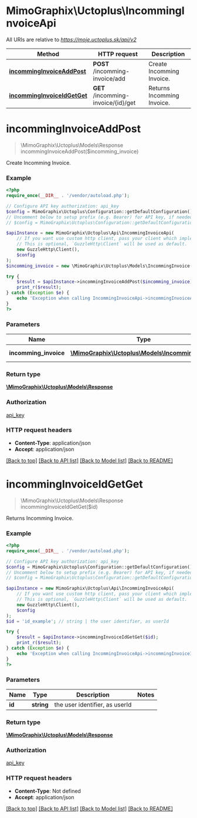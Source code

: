 # MimoGraphix\Uctoplus\IncommingInvoiceApi

All URIs are relative to *https://moje.uctoplus.sk/api/v2*

Method | HTTP request | Description
------------- | ------------- | -------------
[**incommingInvoiceAddPost**](IncommingInvoiceApi.md#incommingInvoiceAddPost) | **POST** /incomming-invoice/add | Create Incomming Invoice.
[**incommingInvoiceIdGetGet**](IncommingInvoiceApi.md#incommingInvoiceIdGetGet) | **GET** /incomming-invoice/{id}/get | Returns Incomming Invoice.


# **incommingInvoiceAddPost**
> \MimoGraphix\Uctoplus\Models\Response incommingInvoiceAddPost($incomming_invoice)

Create Incomming Invoice.

### Example
```php
<?php
require_once(__DIR__ . '/vendor/autoload.php');

// Configure API key authorization: api_key
$config = MimoGraphix\Uctoplus\Configuration::getDefaultConfiguration()->setApiKey('api_key', 'YOUR_API_KEY');
// Uncomment below to setup prefix (e.g. Bearer) for API key, if needed
// $config = MimoGraphix\Uctoplus\Configuration::getDefaultConfiguration()->setApiKeyPrefix('api_key', 'Bearer');

$apiInstance = new MimoGraphix\Uctoplus\Api\IncommingInvoiceApi(
    // If you want use custom http client, pass your client which implements `GuzzleHttp\ClientInterface`.
    // This is optional, `GuzzleHttp\Client` will be used as default.
    new GuzzleHttp\Client(),
    $config
);
$incomming_invoice = new \MimoGraphix\Uctoplus\Models\IncommingInvoice(); // \MimoGraphix\Uctoplus\Models\IncommingInvoice | Incomming Invoice

try {
    $result = $apiInstance->incommingInvoiceAddPost($incomming_invoice);
    print_r($result);
} catch (Exception $e) {
    echo 'Exception when calling IncommingInvoiceApi->incommingInvoiceAddPost: ', $e->getMessage(), PHP_EOL;
}
?>
```

### Parameters

Name | Type | Description  | Notes
------------- | ------------- | ------------- | -------------
 **incomming_invoice** | [**\MimoGraphix\Uctoplus\Models\IncommingInvoice**](../Model/IncommingInvoice.md)| Incomming Invoice |

### Return type

[**\MimoGraphix\Uctoplus\Models\Response**](../Model/Response.md)

### Authorization

[api_key](../../README.md#api_key)

### HTTP request headers

 - **Content-Type**: application/json
 - **Accept**: application/json

[[Back to top]](#) [[Back to API list]](../../README.md#documentation-for-api-endpoints) [[Back to Model list]](../../README.md#documentation-for-models) [[Back to README]](../../README.md)

# **incommingInvoiceIdGetGet**
> \MimoGraphix\Uctoplus\Models\Response incommingInvoiceIdGetGet($id)

Returns Incomming Invoice.

### Example
```php
<?php
require_once(__DIR__ . '/vendor/autoload.php');

// Configure API key authorization: api_key
$config = MimoGraphix\Uctoplus\Configuration::getDefaultConfiguration()->setApiKey('api_key', 'YOUR_API_KEY');
// Uncomment below to setup prefix (e.g. Bearer) for API key, if needed
// $config = MimoGraphix\Uctoplus\Configuration::getDefaultConfiguration()->setApiKeyPrefix('api_key', 'Bearer');

$apiInstance = new MimoGraphix\Uctoplus\Api\IncommingInvoiceApi(
    // If you want use custom http client, pass your client which implements `GuzzleHttp\ClientInterface`.
    // This is optional, `GuzzleHttp\Client` will be used as default.
    new GuzzleHttp\Client(),
    $config
);
$id = 'id_example'; // string | the user identifier, as userId

try {
    $result = $apiInstance->incommingInvoiceIdGetGet($id);
    print_r($result);
} catch (Exception $e) {
    echo 'Exception when calling IncommingInvoiceApi->incommingInvoiceIdGetGet: ', $e->getMessage(), PHP_EOL;
}
?>
```

### Parameters

Name | Type | Description  | Notes
------------- | ------------- | ------------- | -------------
 **id** | **string**| the user identifier, as userId |

### Return type

[**\MimoGraphix\Uctoplus\Models\Response**](../Model/Response.md)

### Authorization

[api_key](../../README.md#api_key)

### HTTP request headers

 - **Content-Type**: Not defined
 - **Accept**: application/json

[[Back to top]](#) [[Back to API list]](../../README.md#documentation-for-api-endpoints) [[Back to Model list]](../../README.md#documentation-for-models) [[Back to README]](../../README.md)

